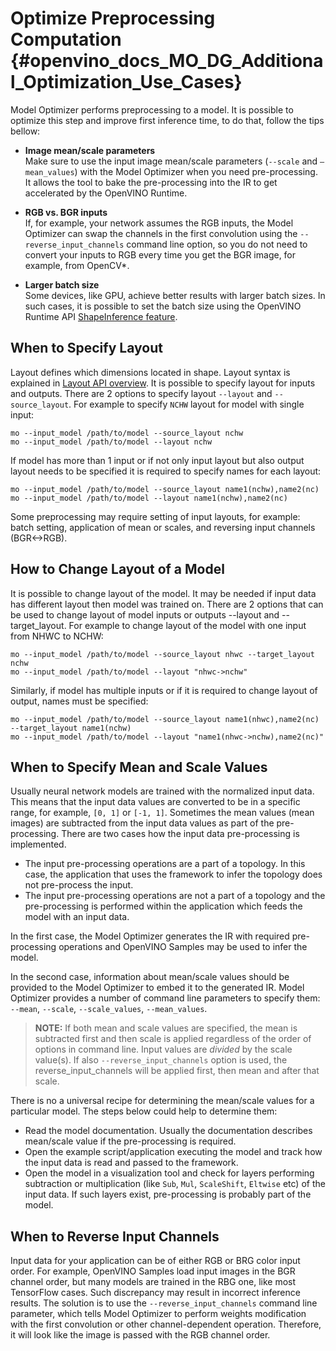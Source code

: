 # Optimize Preprocessing Computation {#openvino_docs_MO_DG_Additional_Optimization_Use_Cases}

Model Optimizer performs preprocessing to a model. It is possible to optimize this step and improve first inference time, to do that, follow the tips bellow:

-	**Image mean/scale parameters**<br>
	Make sure to use the input image mean/scale parameters (`--scale` and `–mean_values`) with the Model Optimizer when you need pre-processing. It allows the tool to bake the pre-processing into the IR to get accelerated by the OpenVINO Runtime.

-	**RGB vs. BGR inputs**<br>
	If, for example, your network assumes the RGB inputs, the Model Optimizer can swap the channels in the first convolution using the `--reverse_input_channels` command line option, so you do not need to convert your inputs to RGB every time you get the BGR image, for example, from OpenCV*.

-	**Larger batch size**<br>
	Some devices, like GPU, achieve better results with larger batch sizes. In such cases, it is possible to set the batch size using the OpenVINO Runtime API [ShapeInference feature](../../OV_Runtime_UG/ShapeInference.md).

## When to Specify Layout

Layout defines which dimensions located in shape. Layout syntax is explained in
[Layout API overview](../../OV_Runtime_UG/layout_overview.md). It is possible to specify
layout for inputs and outputs. There are 2 options to specify layout `--layout` and
`--source_layout`. For example to specify `NCHW` layout for model with single input:
```
mo --input_model /path/to/model --source_layout nchw
mo --input_model /path/to/model --layout nchw
```
If model has more than 1 input or if not only input layout but also output layout needs
to be specified it is required to specify names for each layout:
```
mo --input_model /path/to/model --source_layout name1(nchw),name2(nc)
mo --input_model /path/to/model --layout name1(nchw),name2(nc)
```
Some preprocessing may require setting of input layouts, for example: batch setting,
application of mean or scales, and reversing input channels (BGR<->RGB).

## How to Change Layout of a Model 

It is possible to change layout of the model. It may be needed if input data has different
layout then model was trained on. There are 2 options that can be used to change layout of
model inputs or outputs --layout and --target_layout. For example to change layout of the
model with one input from NHWC to NCHW:
```
mo --input_model /path/to/model --source_layout nhwc --target_layout nchw
mo --input_model /path/to/model --layout "nhwc->nchw"
```
Similarly, if model has multiple inputs or if it is required to change layout of output,
names must be specified:
```
mo --input_model /path/to/model --source_layout name1(nhwc),name2(nc) --target_layout name1(nchw)
mo --input_model /path/to/model --layout "name1(nhwc->nchw),name2(nc)"
```

## When to Specify Mean and Scale Values
Usually neural network models are trained with the normalized input data. This means that the input data values are converted to be in a specific range, for example, `[0, 1]` or `[-1, 1]`. Sometimes the mean values (mean images) are subtracted from the input data values as part of the pre-processing. There are two cases how the input data pre-processing is implemented.
 * The input pre-processing operations are a part of a topology. In this case, the application that uses the framework to infer the topology does not pre-process the input.
 * The input pre-processing operations are not a part of a topology and the pre-processing is performed within the application which feeds the model with an input data.

In the first case, the Model Optimizer generates the IR with required pre-processing operations and OpenVINO Samples may be used to infer the model.

In the second case, information about mean/scale values should be provided to the Model Optimizer to embed it to the generated IR. Model Optimizer provides a number of command line parameters to specify them: `--mean`, `--scale`, `--scale_values`, `--mean_values`.

> **NOTE:** If both mean and scale values are specified, the mean is subtracted first and then scale is applied regardless of the order of options in command line. Input values are *divided* by the scale value(s). If also `--reverse_input_channels` option is used, the reverse_input_channels will be applied first, then mean and after that scale.

There is no a universal recipe for determining the mean/scale values for a particular model. The steps below could help to determine them:
* Read the model documentation. Usually the documentation describes mean/scale value if the pre-processing is required.
* Open the example script/application executing the model and track how the input data is read and passed to the framework.
* Open the model in a visualization tool and check for layers performing subtraction or multiplication (like `Sub`, `Mul`, `ScaleShift`, `Eltwise` etc) of the input data. If such layers exist, pre-processing is probably part of the model.

## When to Reverse Input Channels <a name="when_to_reverse_input_channels"></a>
Input data for your application can be of either RGB or BRG color input order. For example, OpenVINO Samples load input images in the BGR channel order, but many models are trained in the RBG one, like most TensorFlow cases. Such discrepancy may result in incorrect inference results. The solution is to use the `--reverse_input_channels` command line parameter, which tells Model Optimizer to perform weights modification with the first convolution or other channel-dependent operation. Therefore, it will look like the image is passed with the RGB channel order.
